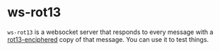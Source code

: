 # ws-rot13

`ws-rot13` is a websocket server that responds to every message with a [rot13-enciphered](https://en.wikipedia.org/wiki/ROT13) copy of that message. You can use it to test things.

